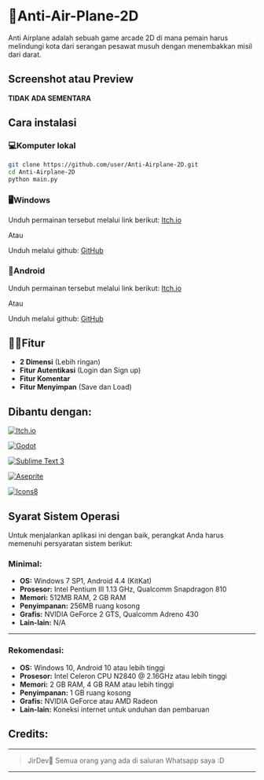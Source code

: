 # 🚀Anti-Air-Plane-2D
Anti Airplane adalah sebuah game arcade 2D di mana pemain harus melindungi kota dari serangan pesawat musuh dengan menembakkan misil dari darat.

## Screenshot atau Preview
__TIDAK ADA SEMENTARA__

## Cara instalasi

### 💻Komputer lokal
```bash
git clone https://github.com/user/Anti-Airplane-2D.git
cd Anti-Airplane-2D
python main.py
```
### 🖥️Windows
Unduh permainan tersebut melalui link berikut: [Itch.io](https://jirdev.itch.io/jirkuis-simple-quiz/download/eyJleHBpcmVzIjoxNzIwMTkzNDcwLCJpZCI6MjY4MDg4MH0%3d.7KmFaEoFAPdrfazrymxbRDM6mLo%3d)

Atau

Unduh melalui github: [GitHub](https://github.com/Jer-Creator/JirKuis/releases/)

### 📱Android
Unduh permainan tersebut melalui link berikut: [Itch.io](https://jirdev.itch.io/jirkuis-simple-quiz/download/eyJleHBpcmVzIjoxNzIwMTkzNDcwLCJpZCI6MjY4MDg4MH0%3d.7KmFaEoFAPdrfazrymxbRDM6mLo%3d)

Atau

Unduh melalui github: [GitHub](https://github.com/Jer-Creator/JirKuis/releases/)

## 🧑‍🔧Fitur
- **2 Dimensi** (Lebih ringan)
- **Fitur Autentikasi** (Login dan Sign up)
- **Fitur Komentar**
- **Fitur Menyimpan** (Save dan Load)

## Dibantu dengan:
[![Itch.io](https://img.shields.io/badge/Itch.io-FA5C5C?style=for-the-badge&logo=itch.io&logoColor=white)](https://itch.io/)

[![Godot](https://img.shields.io/badge/Godot%204-478CBF?style=for-the-badge&logo=godot-engine&logoColor=white)](https://godotengine.org/)

[![Sublime Text 3](https://img.shields.io/badge/Sublime%20Text%203-FF9800?style=for-the-badge&logo=sublime-text&logoColor=white)](https://www.sublimetext.com/3)

[![Aseprite](https://img.shields.io/badge/Aseprite-FFFFFF?style=for-the-badge&logo=aseprite&logoColor=black)](https://www.Aseprite.org)

[![Icons8](https://img.shields.io/badge/Icons8-000000?style=for-the-badge&logo=icons8&logoColor=white)](https://icons8.com/)

## Syarat Sistem Operasi
Untuk menjalankan aplikasi ini dengan baik, perangkat Anda harus memenuhi persyaratan sistem berikut:

### Minimal:
- **OS:** Windows 7 SP1, Android 4.4 (KitKat)
- **Prosesor:** Intel Pentium III 1.13 GHz, Qualcomm Snapdragon 810
- **Memori:** 512MB RAM, 2 GB RAM
- **Penyimpanan:** 256MB ruang kosong
- **Grafis:** NVIDIA GeForce 2 GTS, Qualcomm Adreno 430
- **Lain-lain:** N/A
---
### Rekomendasi:
- **OS:** Windows 10, Android 10 atau lebih tinggi
- **Prosesor:** Intel Celeron CPU N2840 @ 2.16GHz atau lebih tinggi
- **Memori:** 2 GB RAM, 4 GB RAM atau lebih tinggi
- **Penyimpanan:** 1 GB ruang kosong
- **Grafis:** NVIDIA GeForce atau AMD Radeon
- **Lain-lain:** Koneksi internet untuk unduhan dan pembaruan

## Credits:
---
>JirDev👑
>Semua orang yang ada di saluran Whatsapp saya :D
---
